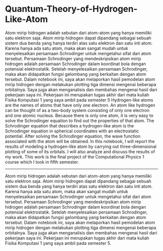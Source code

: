 # Quantum-Theory-of-Hydrogen-Like-Atom


Atom mirip hidrogen adalah sebutan dari atom-atom yang hanya memiliki satu elektron saja.  Atom mirip hidrogen dapat dipandang sebagai sebuah sistem dua benda yang hanya terdiri atas satu elektron dan satu inti atom. Karena hanya ada satu atom, maka akan sangat mudah untuk menyelesaikan persamaan Schrodinger untuk mengetahui sifat dari atom tersebut. Persamaan Schrodinger yang mendeskripsikan atom mirip hidrogen adalah persamaan Schrodinger dalam koordinat bola dengan potensial elektrostatik. Setelah menyelesaikan persamaan Schrodinger, maka akan didapatkan fungsi gelombang yang berkaitan dengan atom tersebut. Dalam notebook ini, saya akan melaporkan hasil pemodelan atom mirip hidrogen dengan melakukan plotting tiga dimensi mengenai beberapa orbitalnya. Saya juga akan menganalisis dan membahas mengenai hasil dari pekerjaan saya ini. Pekerjaan ini merupakan tugas akhir dari mata kuliah Fisika Komputasi 1 yang saya ambil pada semester 5
Hydrogen-like atoms are the names of atoms that have only one electron. An atom like hydrogen can be thought of as a two-body system consisting of only one electron and one atomic nucleus. Because there is only one atom, it is very easy to solve the Schrodinger equation to find out the properties of that atom. The Schrodinger equation that describes a hydrogen-like atom is the Schrodinger equation in spherical coordinates with an electrostatic potential. After solving the Schrodinger equation, the wave function associated with the atom will be obtained. In this notebook, I will report the results of modeling a hydrogen-like atom by carrying out three-dimensional plotting of some of its orbitals. I will also analyze and discuss the results of my work. This work is the final project of the Computational Physics 1 course which I took in fifth semester.

---

Atom mirip hidrogen adalah sebutan dari atom-atom yang hanya memiliki satu elektron saja.  Atom mirip hidrogen dapat dipandang sebagai sebuah sistem dua benda yang hanya terdiri atas satu elektron dan satu inti atom. Karena hanya ada satu atom, maka akan sangat mudah untuk menyelesaikan persamaan Schrodinger untuk mengetahui sifat dari atom tersebut. Persamaan Schrodinger yang mendeskripsikan atom mirip hidrogen adalah persamaan Schrodinger dalam koordinat bola dengan potensial elektrostatik. Setelah menyelesaikan persamaan Schrodinger, maka akan didapatkan fungsi gelombang yang berkaitan dengan atom tersebut. Dalam notebook ini, saya akan melaporkan hasil pemodelan atom mirip hidrogen dengan melakukan plotting tiga dimensi mengenai beberapa orbitalnya. Saya juga akan menganalisis dan membahas mengenai hasil dari pekerjaan saya ini. Pekerjaan ini merupakan tugas akhir dari mata kuliah Fisika Komputasi 1 yang saya ambil pada semester 5.


